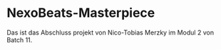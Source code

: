 # NexoBeats-Masterpiece
Das ist das Abschluss projekt von Nico-Tobias Merzky im Modul 2 von Batch 11.
